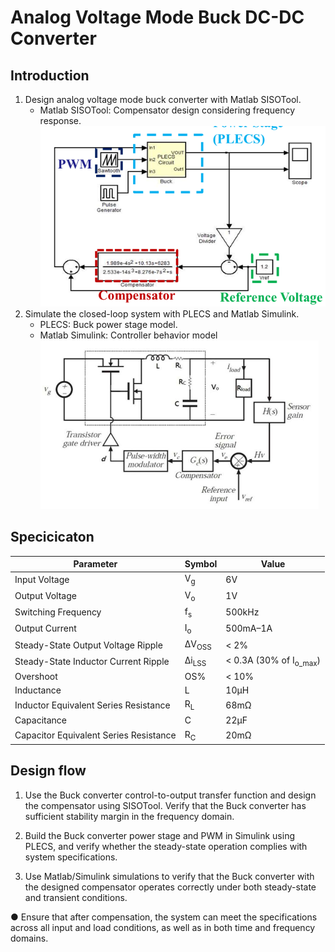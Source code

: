 # Analog Voltage Mode Buck DC-DC Converter

## Introduction
1. Design analog voltage mode buck converter with Matlab SISOTool.
   - Matlab SISOTool: Compensator design considering frequency response.
   ![Closedloop](./figure/closedloop.png)
2. Simulate the closed-loop system with PLECS and Matlab Simulink.
   - PLECS: Buck power stage model.
   - Matlab Simulink: Controller behavior model
   ![PLECS](./figure/PLECS.png)
   

## Specicicaton
| Parameter                             | Symbol  | Value               |
|---------------------------------------|---------|---------------------|
| Input Voltage                         | V<sub>g</sub>    | 6V                  |
| Output Voltage                        | V<sub>o</sub>    | 1V                  |
| Switching Frequency                   | f<sub>s</sub>    | 500kHz              |
| Output Current                        | I<sub>o</sub>    | 500mA–1A            |
| Steady-State Output Voltage Ripple    | ΔV<sub>OSS</sub> | < 2%                |
| Steady-State Inductor Current Ripple  | Δi<sub>LSS</sub> | < 0.3A (30% of I<sub>o_max</sub>) |
| Overshoot                             | OS%     | < 10%               |
| Inductance                            | L       | 10μH                |
| Inductor Equivalent Series Resistance | R<sub>L</sub>    | 68mΩ                |
| Capacitance                           | C       | 22μF                |
| Capacitor Equivalent Series Resistance| R<sub>C</sub>    | 20mΩ                |

## Design flow
1. Use the Buck converter control-to-output transfer function and design the compensator using SISOTool. Verify that the Buck converter has sufficient stability margin in the frequency domain.

2. Build the Buck converter power stage and PWM in Simulink using PLECS, and verify whether the steady-state operation complies with system specifications.

3. Use Matlab/Simulink simulations to verify that the Buck converter with the designed compensator operates correctly under both steady-state and transient conditions.

● Ensure that after compensation, the system can meet the specifications across all input and load conditions, as well as in both time and frequency domains.

